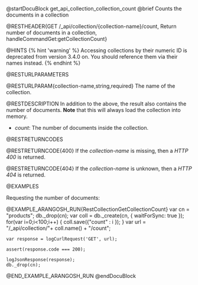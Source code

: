 
@startDocuBlock get_api_collection_collection_count
@brief Counts the documents in a collection

@RESTHEADER{GET /_api/collection/{collection-name}/count, Return number of documents in a collection, handleCommandGet:getCollectionCount}

@HINTS
{% hint 'warning' %}
Accessing collections by their numeric ID is deprecated from version 3.4.0 on.
You should reference them via their names instead.
{% endhint %}

@RESTURLPARAMETERS

@RESTURLPARAM{collection-name,string,required}
The name of the collection.

@RESTDESCRIPTION
In addition to the above, the result also contains the number of documents.
**Note** that this will always load the collection into memory.

- *count*: The number of documents inside the collection.

@RESTRETURNCODES

@RESTRETURNCODE{400}
If the *collection-name* is missing, then a *HTTP 400* is
returned.

@RESTRETURNCODE{404}
If the *collection-name* is unknown, then a *HTTP 404*
is returned.

@EXAMPLES

Requesting the number of documents:

@EXAMPLE_ARANGOSH_RUN{RestCollectionGetCollectionCount}
    var cn = "products";
    db._drop(cn);
    var coll = db._create(cn, { waitForSync: true });
    for(var i=0;i<100;i++) {
       coll.save({"count" :  i });
    }
    var url = "/_api/collection/"+ coll.name() + "/count";

    var response = logCurlRequest('GET', url);

    assert(response.code === 200);

    logJsonResponse(response);
    db._drop(cn);
@END_EXAMPLE_ARANGOSH_RUN
@endDocuBlock
